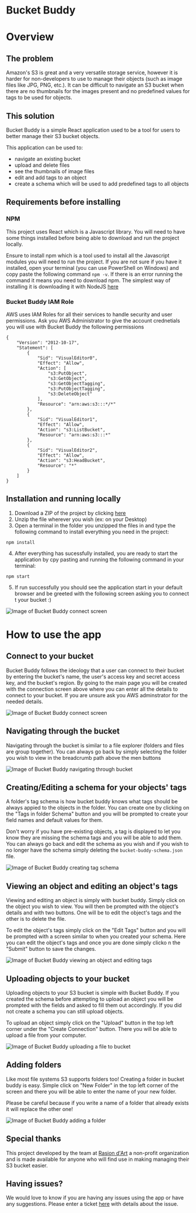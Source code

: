 # Bucket Buddy

# Overview

## The problem

Amazon's S3 is great and a very versatile storage service, however it is harder for non-developers to use to manage their objects (such as image files like JPG, PNG, etc.). It can be difficult to navigate an S3 bucket when there are no thumbnails for the images present and no predefined values for tags to be used for objects.

## This solution

Bucket Buddy is a simple React application used to be a tool for users to better manage their S3 bucket objects.

This application can be used to:

- navigate an existing bucket
- upload and delete files
- see the thumbnails of image files
- edit and add tags to an object
- create a schema which will be used to add predefined tags to all objects

## Requirements before installing

### NPM

This project uses React which is a Javascript library. You will need to have some things installed before being able to download and run the project locally.

Ensure to install npm which is a tool used to install all the Javascript modules you will need to run the project. If you are not sure if you have it installed, open your terminal (you can use PowerShell on Windows) and copy paste the following command `npm -v`. If there is an error running the command it means you need to download npm. The simplest way of installing it is downloading it with NodeJS [here](https://nodejs.org/en/)

### Bucket Buddy IAM Role

AWS uses IAM Roles for all their services to handle security and user permissions. Ask you AWS Administrator to give the account crednetials you will use with Bucket Buddy the following permissions

```
{
    "Version": "2012-10-17",
    "Statement": [
        {
            "Sid": "VisualEditor0",
            "Effect": "Allow",
            "Action": [
                "s3:PutObject",
                "s3:GetObject",
                "s3:GetObjectTagging",
                "s3:PutObjectTagging",
                "s3:DeleteObject"
            ],
            "Resource": "arn:aws:s3:::*/*"
        },
        {
            "Sid": "VisualEditor1",
            "Effect": "Allow",
            "Action": "s3:ListBucket",
            "Resource": "arn:aws:s3:::*"
        },
        {
            "Sid": "VisualEditor2",
            "Effect": "Allow",
            "Action": "s3:HeadBucket",
            "Resource": "*"
        }
    ]
}
```

## Installation and running locally

1. Download a ZIP of the project by clicking [here](https://github.com/js-montreal/bucketbuddy/archive/master.zip)
2. Unzip the file wherever you wish (ex: on your Desktop)
3. Open a terminal in the folder you unzipped the files in and type the following command to install everything you need in the project:

```
npm install
```

4. After everything has sucessfully installed, you are ready to start the application by cpy pasting and running the following command in your terminal:

```
npm start
```

5. If run successfully you should see the application start in your default browser and be greeted with the following screen asking you to connect t your bucket :)

![Image of Bucket Buddy connect screen](./public/connect-to-bucket-screen.jpg)

# How to use the app

## Connect to your bucket

Bucket Buddy follows the ideology that a user can connect to their bucket by entering the bucket's name, the user's access key and secret access key, and the bucket's region. By going to the main page you will be created with the connection screen above where you can enter all the details to connect to your bucket. If you are unsure ask you AWS adminstrator for the needed details.

![Image of Bucket Buddy connect screen](./public/connect-to-bucket.gif)

## Navigating through the bucket

Navigating through the bucket is similar to a file explorer (folders and files are group together). You can always go back by simply selecting the folder you wish to view in the breadcrumb path above the men buttons

![Image of Bucket Buddy navigating through bucket](./public/navigating-in-bucket.gif)

## Creating/Editing a schema for your objects' tags

A folder's tag schema is how bucket buddy knows what tags should be always appied to the objects in the folder. You can create one by clicking on the "Tags in folder Schema" button and you will be prompted to create your field names and default values for them.

Don't worry if you have pre-existing objects, a tag is displayed to let you know they are missing the schema tags and you will be able to add them. You can always go back and edit the schema as you wish and if you wish to no longer have the schema simply deleting the `bucket-buddy-schema.json` file.

![Image of Bucket Buddy creating tag schema](./public/create-schema.gif)

## Viewing an object and editing an object's tags

Viewing and editing an object is simply with bucket buddy. Simply click on the object you wish to view. You will then be prompted with the object's details and with two buttons. One will be to edit the object's tags and the other is to delete the file.

To edit the object's tags simply click on the "Edit Tags" button and you will be prompted with a screen similar to when you created your schema. Here you can edit the object's tags and once you are done simply clicko n the "Submit" button to save the changes.

![Image of Bucket Buddy viewing an object and editing tags](./public/view-and-edit-object.gif)

## Uploading objects to your bucket

Uploading objects to your S3 bucket is simple with Bucket Buddy. If you created the schema before attempting to upload an object you will be prompted with the fields and asked to fill them out accordingly. If you did not create a schema you can still upload objects.

To upload an object simply click on the "Upload" button in the top left corner under the "Create Connection" button. There you will be able to upload a file from your computer.

![Image of Bucket Buddy uploading a file to bucket](./public/upload-object.gif)

## Adding folders

Like most file systems S3 supports folders too! Creating a folder in bucket buddy is easy. Simple click on "New Folder" in the top left corner of the screen and there you will be able to enter the name of your new folder.

Please be careful because if you write a name of a folder that already exists it will replace the other one!

![Image of Bucket Buddy adding a folder](./public/add-folder.gif)

## Special thanks

This project developed by the team at [Rasion d'Art]("https://www.raisondart.org/") a non-profit organization and is made available for anyone who will find use in making managing their S3 bucket easier.

## Having issues?

We would love to know if you are having any issues using the app or have any suggestions. Please enter a ticket [here]("https://github.com/js-montreal/bucketbuddy/issues") with details about the issue.
